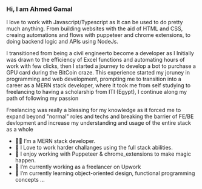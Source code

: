 ### Hi, I am Ahmed Gamal

I love to work with Javascript/Typescript as It can be used to do pretty much anything.
From building websites with the aid of HTML and CSS, creaing automations and flows with puppeteer and chrome extensions, to doing backend logic and APIs using NodeJs.

I transitioned from being a civil engineerto become a developer as I Initially  was drawn to the efficiency of Excel functions and automating hours of work with few clicks, then I started a journey to develop a bot to purchase a GPU card during the BitCoin craze. This experience started my joruney in programming and web development, prompting me to transition into a career as a MERN stack developer, where it took me from self studying to freelancing to having a scholarship from ITI (Egypt), I continue along my path of following my passion

Freelancing was really a blessing for my knowledge as it forced me to expand beyond "normal" roles and techs and breaking the barrier of FE/BE devlopment and increase my understanding and usage of the entire stack as a whole

- 👨‍💻 I’m a MERN stack developer.
- 🧠 I Love to work harder challanges using the full stack abilities.
- 🧵 I enjoy working with Puppeteer & chrome_extensions to make magic happen.
- 🔭 I’m currently working as a freelancer on Upwork
- 🌱 I’m currently learning object-oriented design, functional programming concepts ...
